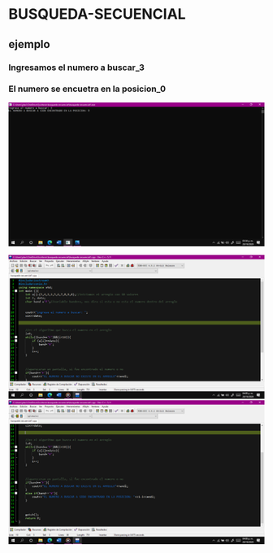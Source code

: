 # BUSQUEDA-SECUENCIAL

## ejemplo
### Ingresamos el numero a buscar_3
### El numero se encuetra en la posicion_0
![imagen](https://raw.githubusercontent.com/david-ruiz-ss/Busqueda-por-secuencia1/main/myfolder/2020-10-28%20(1).png)

![imagen](https://raw.githubusercontent.com/david-ruiz-ss/Busqueda-por-secuencia1/main/myfolder/2020-10-28%20(2).png)
![imagen](https://raw.githubusercontent.com/david-ruiz-ss/Busqueda-por-secuencia1/main/myfolder/2020-10-28%20(3).png)
